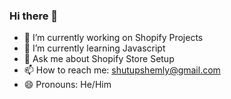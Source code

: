 ### Hi there 👋

- 🔭 I’m currently working on Shopify Projects
- 🌱 I’m currently learning Javascript
- 💬 Ask me about Shopify Store Setup
- 📫 How to reach me: shutupshemly@gmail.com
- 😄 Pronouns: He/Him

